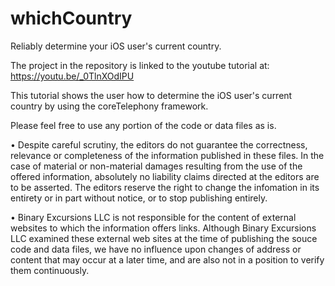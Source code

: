 # whichCountry
Reliably determine your iOS user's current country.

The project in the repository is linked to the youtube tutorial at:
https://youtu.be/_0TlnXOdIPU

This tutorial shows the user how to determine the iOS user's current
country by using the coreTelephony framework.

Please feel free to use any portion of the code or data files as is.

• Despite careful scrutiny, the editors do not guarantee the correctness, relevance or completeness of the information published in these files. In the case of material or non-material damages resulting from the use of the offered information, absolutely no liability claims directed at the editors are to be asserted. The editors reserve the right to change the infomation in its entirety or in part without notice, or to stop publishing entirely. 

• Binary Excursions LLC is not responsible for the content of external websites to which the information offers links. Although Binary Excursions LLC examined these external web sites at the time of publishing the souce code and data files, we have no influence upon changes of address or content that may occur at a later time, and are also not in a position to verify them continuously. 
